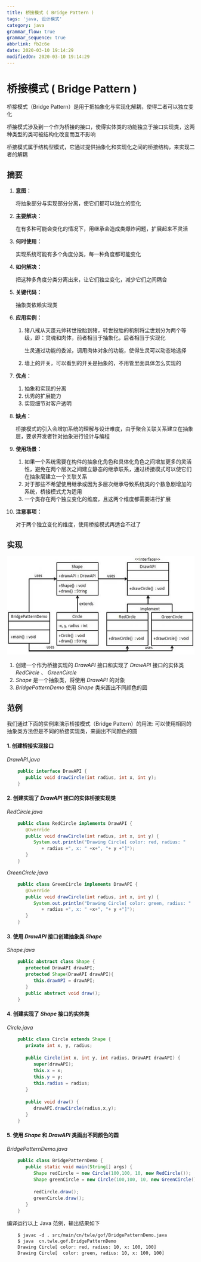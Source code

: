 ```yaml
---
title: 桥接模式 ( Bridge Pattern )
tags: 'java, 设计模式'
category: java
grammar_flow: true
grammar_sequence: true
abbrlink: fb2c6e
date: 2020-03-10 19:14:29
modifiedOn: 2020-03-10 19:14:29
---
```


# 桥接模式 ( Bridge Pattern ) #

桥接模式（Bridge Pattern）是用于把抽象化与实现化解耦，使得二者可以独立变化

桥接模式涉及到一个作为桥接的接口，使得实体类的功能独立于接口实现类，这两种类型的类可被结构化改变而互不影响

桥接模式属于结构型模式，它通过提供抽象化和实现化之间的桥接结构，来实现二者的解耦

<!-- more -->

## 摘要 ##

1.  **意图：**
    
    将抽象部分与实现部分分离，使它们都可以独立的变化
2.  **主要解决：**
    
    在有多种可能会变化的情况下，用继承会造成类爆炸问题，扩展起来不灵活
3.  **何时使用：**
    
    实现系统可能有多个角度分类，每一种角度都可能变化
4.  **如何解决：**
    
    把这种多角度分类分离出来，让它们独立变化，减少它们之间耦合
5.  **关键代码：**
    
    抽象类依赖实现类
6.  **应用实例：**
    
    1.  猪八戒从天蓬元帅转世投胎到猪，转世投胎的机制将尘世划分为两个等级，即：灵魂和肉体，前者相当于抽象化，后者相当于实现化
        
        生灵通过功能的委派，调用肉体对象的功能，使得生灵可以动态地选择
    2.  墙上的开关，可以看到的开关是抽象的，不用管里面具体怎么实现的
7.  **优点：**
    
    1.  抽象和实现的分离
    2.  优秀的扩展能力
    3.  实现细节对客户透明
8.  **缺点：**
    
    桥接模式的引入会增加系统的理解与设计难度，由于聚合关联关系建立在抽象层，要求开发者针对抽象进行设计与编程
9.  **使用场景：**
    
    1.  如果一个系统需要在构件的抽象化角色和具体化角色之间增加更多的灵活性，避免在两个层次之间建立静态的继承联系，通过桥接模式可以使它们在抽象层建立一个关联关系
    2.  对于那些不希望使用继承或因为多层次继承导致系统类的个数急剧增加的系统，桥接模式尤为适用
    3.  一个类存在两个独立变化的维度，且这两个维度都需要进行扩展
10. **注意事项：**
    
    对于两个独立变化的维度，使用桥接模式再适合不过了

## 实现 ##

![桥接模式](../../image/bridge_pattern_1.jpg)

1.  创建一个作为桥接实现的 *DrawAPI* 接口和实现了 *DrawAPI* 接口的实体类 *RedCircle* 、 *GreenCircle*
2.  *Shape* 是一个抽象类，将使用 *DrawAPI* 的对象
3.  *BridgePatternDemo* 使用 *Shape* 类来画出不同颜色的圆

## 范例 ##

我们通过下面的实例来演示桥接模式（Bridge Pattern）的用法: 可以使用相同的抽象类方法但是不同的桥接实现类，来画出不同颜色的圆

#### 1. 创建桥接实现接口 ####

*DrawAPI.java*
```java
    public interface DrawAPI {
       public void drawCircle(int radius, int x, int y);
    }
```
#### 2. 创建实现了 *DrawAPI* 接口的实体桥接实现类 ####

*RedCircle.java*
```java
    public class RedCircle implements DrawAPI {
       @Override
       public void drawCircle(int radius, int x, int y) {
          System.out.println("Drawing Circle[ color: red, radius: "
             + radius +", x: " +x+", "+ y +"]");
       }
    }
```
*GreenCircle.java*
```java
    public class GreenCircle implements DrawAPI {
       @Override
       public void drawCircle(int radius, int x, int y) {
          System.out.println("Drawing Circle[ color: green, radius: "
             + radius +", x: " +x+", "+ y +"]");
       }
    }
```
#### 3. 使用 *DrawAPI* 接口创建抽象类 *Shape* ####

*Shape.java*
```java
    public abstract class Shape {
       protected DrawAPI drawAPI;
       protected Shape(DrawAPI drawAPI){
          this.drawAPI = drawAPI;
       }
       public abstract void draw(); 
    }
```
#### 4. 创建实现了 *Shape* 接口的实体类 ####

*Circle.java*
```java
    public class Circle extends Shape {
       private int x, y, radius;
    
       public Circle(int x, int y, int radius, DrawAPI drawAPI) {
          super(drawAPI);
          this.x = x;  
          this.y = y;  
          this.radius = radius;
       }
    
       public void draw() {
          drawAPI.drawCircle(radius,x,y);
       }
    }
```
#### 5. 使用 *Shape* 和 *DrawAPI* 类画出不同颜色的圆 ####

*BridgePatternDemo.java*
```java
    public class BridgePatternDemo {
       public static void main(String[] args) {
          Shape redCircle = new Circle(100,100, 10, new RedCircle());
          Shape greenCircle = new Circle(100,100, 10, new GreenCircle());
    
          redCircle.draw();
          greenCircle.draw();
       }
    }
```
编译运行以上 Java 范例，输出结果如下
```shell
    $ javac -d . src/main/cn/twle/gof/BridgePatternDemo.java
    $ java  cn.twle.gof.BridgePatternDemo
    Drawing Circle[ color: red, radius: 10, x: 100, 100]
    Drawing Circle[  color: green, radius: 10, x: 100, 100]
```